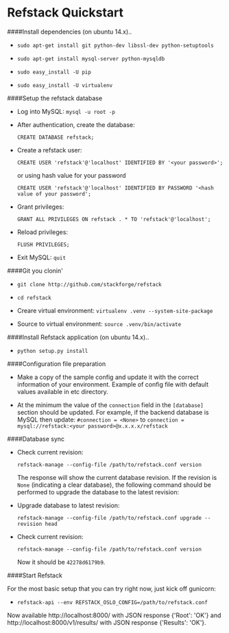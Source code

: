 Refstack Quickstart
===================
####Install dependencies (on ubuntu 14.x)..

- `sudo apt-get install git python-dev libssl-dev python-setuptools`

- `sudo apt-get install mysql-server python-mysqldb`

- `sudo easy_install -U pip`

- `sudo easy_install -U virtualenv`

####Setup the refstack database

- Log into MySQL: `mysql -u root -p`

- After authentication, create the database:

  `CREATE DATABASE refstack;`

- Create a refstack user:

  `CREATE USER 'refstack'@'localhost' IDENTIFIED BY '<your password>';`

  or using hash value for your password

  `CREATE USER 'refstack'@'localhost'
   IDENTIFIED BY PASSWORD '<hash value of your password';`

- Grant privileges:

  `GRANT ALL PRIVILEGES ON refstack . * TO 'refstack'@'localhost';`

- Reload privileges:

  `FLUSH PRIVILEGES;`

- Exit MySQL: `quit`

####Git you clonin'

- `git clone http://github.com/stackforge/refstack`

- `cd refstack`

- Creare virtual environment: `virtualenv .venv --system-site-package`

- Source to virtual environment: `source .venv/bin/activate`


####Install Refstack application (on ubuntu 14.x)..

- `python setup.py install`

####Configuration file preparation

- Make a copy of the sample config and update it with the correct
  information of your environment. Example of config file with default
  values available in etc directory.

- At the minimum the value of the `connection` field in the `[database]`
  section should be updated. For example, if the backend database is MySQL
  then update: `#connection = <None>` to
  `connection = mysql://refstack:<your password>@x.x.x.x/refstack`

####Database sync

- Check current revision:

  `refstack-manage --config-file /path/to/refstack.conf version`

  The response will show the current database revision. If the revision is `None` (indicating a clear database), the following command should be performed to upgrade the database to the latest revision:

 - Upgrade database to latest revision:

   `refstack-manage --config-file /path/to/refstack.conf upgrade --revision head`

 - Check current revision:

   `refstack-manage --config-file /path/to/refstack.conf version`

   Now it should be `42278d6179b9`.


####Start Refstack

For the most basic setup that you can try right now, just kick off
gunicorn:

- `refstack-api --env REFSTACK_OSLO_CONFIG=/path/to/refstack.conf`

Now available http://localhost:8000/ with JSON response {'Root': 'OK'}
and http://localhost:8000/v1/results/ with JSON response {'Results': 'OK'}.
